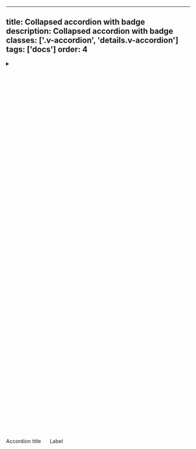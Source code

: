 <!--
 *              © 2025 Visa
 *
 * Licensed under the Apache License, Version 2.0 (the "License");
 * you may not use this file except in compliance with the License.
 * You may obtain a copy of the License at
 *
 *         http://www.apache.org/licenses/LICENSE-2.0
 *
 * Unless required by applicable law or agreed to in writing, software
 * distributed under the License is distributed on an "AS IS" BASIS,
 * WITHOUT WARRANTIES OR CONDITIONS OF ANY KIND, either express or implied.
 * See the License for the specific language governing permissions and
 * limitations under the License.
 *
 -->
---
title: Collapsed accordion with badge
description: Collapsed accordion with badge
classes: ['.v-accordion', 'details.v-accordion']
tags: ['docs']
order: 4
---

<details class="v-accordion">
  <summary class="v-button v-button-secondary v-button-large v-accordion-heading">
    <svg aria-hidden="true" class="v-icon v-icon-visa v-icon-tiny v-accordion-toggle-icon v-accordion-toggle-icon-closed" focusable="false" viewbox="0 0 16 16">
      <use href="#visa-chevron-right-tiny">
      </use>
    </svg>
    <svg aria-hidden="true" class="v-icon v-icon-visa v-icon-tiny v-accordion-toggle-icon v-accordion-toggle-icon-open" focusable="false" viewbox="0 0 16 16">
      <use href="#visa-chevron-down-tiny">
      </use>
    </svg>
    Accordion title
    <span class="v-badge v-badge-stable v-ml-auto">
      <svg class="v-icon v-icon-tiny" height="16" viewbox="0 0 16 16" width="16">
        <use href="#visa-success-tiny">
        </use>
      </svg>
      <span class="v-typography-label-small">
        Label
      </span>
    </span>
  </summary>
  <div class="v-accordion-panel">
    <p>This is required text that describes the accordion section in more detail.</p>
  </div>
</details>
